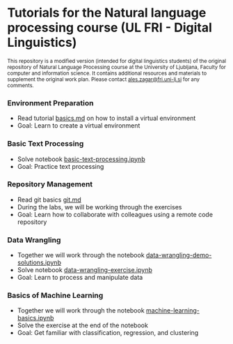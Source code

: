 # Tutorials for the Natural language processing course (UL FRI - Digital Linguistics)
<sup>This repository is a modified version (intended for digital linguistics students) of the original repository of Natural Language Processing course at the University of Ljubljana, Faculty for computer and information science. It contains additional resources and materials to supplement the original work plan. Please contact [ales.zagar@fri.uni-lj.si](mailto:ales.zagar@fri.uni-lj.si) for any comments.</sub>

### Environment Preparation
- Read tutorial [basics.md](additional_materials/tutorials/basics.md) on how to install a virtual environment
- Goal: Learn to create a virtual environment

### Basic Text Processing
- Solve notebook [basic-text-processing.ipynb](additional_materials/notebooks/basic-text-processing.ipynb)
- Goal: Practice text processing

### Repository Management
- Read git basics [git.md](additional_materials/tutorials/git.md)
- During the labs, we will be working through the exercises
- Goal: Learn how to collaborate with colleagues using a remote code repository 

### Data Wrangling
- Together we will work through the notebook [data-wrangling-demo-solutions.ipynb](additional_materials/notebooks/data-wrangling-demo-solutions.ipynb)
- Solve notebook [data-wrangling-exercise.ipynb](additional_materials/notebooks/data-wrangling-exercise.ipynb)
- Goal: Learn to process and manipulate data

### Basics of Machine Learning 
- Together we will work through the notebook [machine-learning-basics.ipynb](additional_materials/notebooks/machine-learning-basics.ipynb)
- Solve the exercise at the end of the notebook
- Goal: Get familiar with classification, regression, and clustering